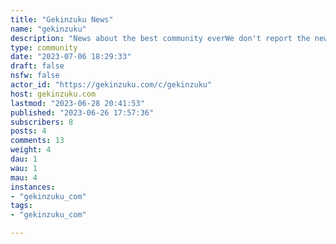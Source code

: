 ```yaml
---
title: "Gekinzuku News" 
name: "gekinzuku"
description: "News about the best community everWe don't report the news, we scream it!"
type: community
date: "2023-07-06 18:29:33"
draft: false
nsfw: false
actor_id: "https://gekinzuku.com/c/gekinzuku"
host: gekinzuku.com
lastmod: "2023-06-28 20:41:53"
published: "2023-06-26 17:57:36"
subscribers: 8
posts: 4
comments: 13
weight: 4
dau: 1
wau: 1
mau: 4
instances:
- "gekinzuku_com"
tags: 
- "gekinzuku_com"

---
```


